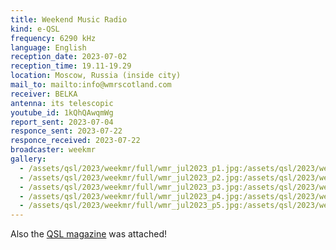 ```yaml
---
title: Weekend Music Radio
kind: e-QSL
frequency: 6290 kHz
language: English
reception_date: 2023-07-02
reception_time: 19.11-19.29
location: Moscow, Russia (inside city)
mail_to: mailto:info@wmrscotland.com
receiver: BELKA
antenna: its telescopic
youtube_id: 1kQhQAwqmWg
report_sent: 2023-07-04
responce_sent: 2023-07-22
responce_received: 2023-07-22
broadcaster: weekmr
gallery:
  - /assets/qsl/2023/weekmr/full/wmr_jul2023_p1.jpg:/assets/qsl/2023/weekmr/small/wmr_jul2023_p1.jpg
  - /assets/qsl/2023/weekmr/full/wmr_jul2023_p2.jpg:/assets/qsl/2023/weekmr/small/wmr_jul2023_p2.jpg
  - /assets/qsl/2023/weekmr/full/wmr_jul2023_p3.jpg:/assets/qsl/2023/weekmr/small/wmr_jul2023_p3.jpg
  - /assets/qsl/2023/weekmr/full/wmr_jul2023_p4.jpg:/assets/qsl/2023/weekmr/small/wmr_jul2023_p4.jpg
  - /assets/qsl/2023/weekmr/full/wmr_jul2023_p5.jpg:/assets/qsl/2023/weekmr/small/wmr_jul2023_p5.jpg
---
```


Also the <a href="/assets/qsl/2023/weekmr/wmr_qsl_2023_eugene_moscow.pdf">QSL magazine</a> was attached!
